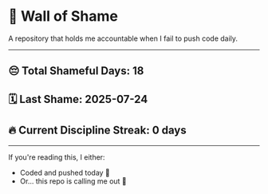 # 🧱 Wall of Shame

A repository that holds me accountable when I fail to push code daily.

---

## 😔 Total Shameful Days: **18**
## 🗓️ Last Shame: **2025-07-24**
## 🔥 Current Discipline Streak: **0 days**

---

If you're reading this, I either:
- Coded and pushed today 💪
- Or... this repo is calling me out 😤
